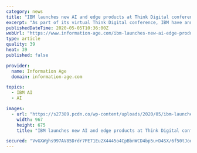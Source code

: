 ```yaml
---
category: news
title: "IBM launches new AI and edge products at Think Digital conference"
excerpt: "As part of its virtual Think Digital conference, IBM have announced the launch of new products for AI, the cloud and the edge"
publishedDateTime: 2020-05-05T10:36:00Z
webUrl: "https://www.information-age.com/ibm-launches-new-ai-edge-products-think-digital-conference-123489350/"
type: article
quality: 39
heat: 39
published: false

provider:
  name: Information Age
  domain: information-age.com

topics:
  - IBM AI
  - AI

images:
  - url: "https://s27389.pcdn.co/wp-content/uploads/2020/05/ibm-launches-new-AI-edge-products-think-digital-conference.jpeg"
    width: 967
    height: 675
    title: "IBM launches new AI and edge products at Think Digital conference"

secured: "VvGXWghs997AV85Drdr7PE71Eu2X4445o4CpBbnWCD4bp5u+D4SX/6f50tJodsRNLn3LCbIkjZYaG1ImB90Z73HN0rzwkS5KrWCg2FB6B+TLn/caFF/7tMik1vf/OeDdNPzccnMH6XoKdPHqF3oBsFOmtjuRM4TczI1r74G90yo/ch8i7uq2NZPdN5+sneeRb5TT+I0zrsxiUHXFxw3IgyJ00woZ56ZKUPsHSta0jlOUnd7nyWESwN6B4OdIVOTpcNsATBFx7H9p/lnxz1WFPfV+WJfu/nQ1Hr6J3RpnbAgckxFw+TAISubGKEG36NikTYoiv7OaTS+xjx3vyXd3aJvd11GPkVSgF4J2GTOlYy1cwRRpGU0Zn5En+wZrqW4QJDyEIG2SIwBTtVUeleL4vPvOnebOKRXRDUHs8k+622hipyshEe+NCO3BTPFwP6r/8426fj/wjtMWIj6+kxZgS1jWwiOqmkU6joOj7+DZzB8=;JHF0Q1yjWFKm6on+B9iiXw=="
---
```


